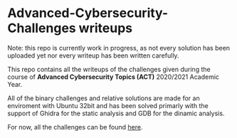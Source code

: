 # Advanced-Cybersecurity-Challenges writeups

Note: this repo is currently work in progress, as not every solution has been uploaded yet nor every writeup has been written carefully.

This repo contains all the writeups of the challenges given during the course of **Advanced Cybersecurity Topics (ACT)** 2020/2021 Academic Year.

All of the binary challenges and relative solutions are made for an enviroment with Ubuntu 32bit and has been solved primarly with the support of Ghidra for the static analysis and GDB for the dinamic analysis.

For now, all the challenges can be found [here](https://training.jinblack.it/challenges).
